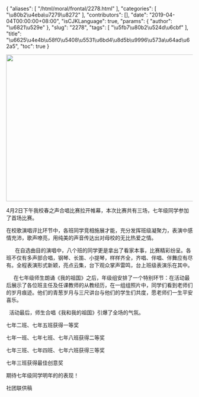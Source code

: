 {
    "aliases": [
        "/html/moral/frontal/2278.html"
    ],
    "categories": [
        "\u80b2\u4eba\u7279\u8272"
    ],
    "contributors": [],
    "date": "2019-04-04T00:00:00+08:00",
    "isCJKLanguage": true,
    "params": {
        "author": "\u6821\u529e"
    },
    "slug": "2278",
    "tags": [
        "\u5fb7\u80b2\u524d\u6cbf"
    ],
    "title": "\u6625\u4e4b\u58f0\u5408\u5531\u6bd4\u8d5b\u9996\u573a\u64ad\u62a5",
    "toc": true
}


<img
    src="https://cdn.tfls.online/mirror/full/a348292d913ae53faaab4922515d8e1c3bda21b2.jpg"
    style="display:block;margin-left:auto;margin-right:auto;"
    decoding="async"
    fetchpriority="auto"
    loading="lazy"
    height="397"
    width="600"
/>







4月2日下午我校春之声合唱比赛拉开帷幕，本次比赛共有三场，七年级同学参加了首场比赛。




在校歌演唱评比环节中，各班同学竞相施展才能，充分发挥班级凝聚力，表演中感情充沛，歌声嘹亮，用纯美的声音传达出对母校的无比热爱之情。  

      在自选曲目的演唱中，八个班的同学更是拿出了看家本事，比赛精彩纷呈。各班不仅有多声部合唱，钢琴、长笛、小提琴，样样齐全，齐唱、伴唱、伴舞应有尽有。全程表演形式新颖，亮点云集，台下观众掌声雷鸣，台上班级表演乐在其中。  

     在七年级师生朗诵《我的祖国》之后，年级组安排了一个特别环节：在活动最后展示了各位班主任及任课教师的从教经历，在一组组照片中，同学们看到老师们的岁月痕迹。他们的青葱岁月与三尺讲台与他们的学生们共度，愿老师们一生平安喜乐。  

   活动最后，师生合唱《我和我的祖国》引爆了全场的气氛。




七年二班、七年五班获得一等奖  

七年一班、七年七班、七年八班获得二等奖  

七年三班、七年四班、七年六班获得三等奖  

七年三班获得最佳创意奖  

期待七年级同学明年的的表现！





 社团联供稿
 

